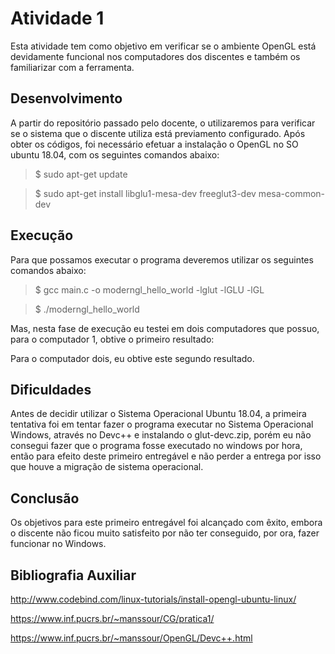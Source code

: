 # Atividade 1 

Esta atividade tem como objetivo em verificar se o ambiente OpenGL está devidamente funcional nos computadores dos discentes e também os familiarizar com a ferramenta.

## Desenvolvimento

A partir do repositório passado pelo docente, o utilizaremos para verificar se o sistema que o discente utiliza está previamento configurado. Após obter os códigos, foi necessário efetuar a instalação o OpenGL no SO ubuntu 18.04, com os seguintes comandos abaixo:


> $ sudo apt-get update

> $ sudo apt-get install libglu1-mesa-dev freeglut3-dev mesa-common-dev

## Execução

Para que possamos executar o programa deveremos utilizar os seguintes comandos abaixo:


> $ gcc main.c -o moderngl_hello_world -lglut -lGLU -lGL

> $ ./moderngl_hello_world

Mas, nesta fase de execução eu testei em dois computadores que possuo, para o computador 1, obtive o primeiro resultado:

Para o computador dois, eu obtive este segundo resultado.


## Dificuldades

Antes de decidir utilizar o Sistema Operacional Ubuntu 18.04, a primeira tentativa foi em tentar fazer o programa executar no Sistema Operacional Windows, através no Devc++ e instalando o  glut-devc.zip, porém eu não consegui fazer que o programa fosse executado no windows por hora, então para efeito deste primeiro entregável e não perder a entrega por isso que houve a migração de sistema operacional.

## Conclusão

Os objetivos para este primeiro entregável foi alcançado com êxito, embora o discente não ficou muito satisfeito por não ter conseguido, por ora, fazer funcionar no Windows.

## Bibliografia Auxiliar

http://www.codebind.com/linux-tutorials/install-opengl-ubuntu-linux/

https://www.inf.pucrs.br/~manssour/CG/pratica1/

https://www.inf.pucrs.br/~manssour/OpenGL/Devc++.html

